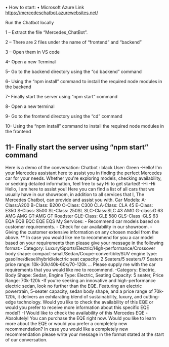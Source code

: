 •	How to start:
•	Microsoft Azure Link
https://mercedeschatbot.azurewebsites.net/


Run the Chatbot locally

1 – Extract the file “Mercedes_ChatBot”.

2 – There are 2 files under the name of “frontend” and “backend”

3 – Open them in VS code 

4- Open a new Terminal

5- Go to the backend directory using the “cd backend” command

6- Using the “npm install” command to install the required node modules in the backend

7- Finally start the server using “npm start” command

8- Open a new terminal

9- Go to the frontend directory using the “cd” command

10- Using the “npm install” command to install the required node modules in the frontend

11- Finally start the server using “npm start” command
--------------------------------------------------------------------------------
Here is a demo of the conversation:
Chatbot : black
User: Green
-Hello! I'm your Mercedes assistant here to assist you in finding the perfect Mercedes car for your needs. Whether you're exploring models, checking availability, or seeking detailed information, feel free to say Hi to get started!
-Hi
-Hi Hello, I am here to assist you! Here you can find a list of all cars that we usually have in our showroom, in addition to all services that I, The Mercedes Chatbot, can provide and assist you with. Car Models: A-Class:A200 B-Class: B200 C-Class: C300 CLA-Class: CLA 45 E-Class: E350 S-Class: S500 SL-Class: 250SL SLC-Class:SLC 43 AMG G-class:G 63 AMG AMG GT:AMG GT Roadster GLE-Class: GLE 580 GLS-Class :GLS 63 EQA EQB EQC EQE EQS My Services: - Recommend car models based on customer requirements. - Check for car availability in our showroom. - Giving the customer extensive information on any chosen model from the above. ** In case you would like me to recommend for you a car model based on your requirements then please give your message in the following format:- Category: Luxury/Sports/Electric/High-performance/Crossover body shape: compact-small/Sedan/Coupe-convertible/SUV engine type: gasoline/diesel/hybrid/electric seat capacity: 2 Seaters/5 seaters/7 Seaters price range: 10k-30k/40k-60k/70-120k ... Please supply me with the car requirements that you would like me to recommend.
-Category: Electric, Body Shape: Sedan, Engine Type: Electric, Seating Capacity: 5 seater, Price Range: 70k-120k
-If you're seeking an innovative and high-performance electric sedan, look no further than the EQE. Featuring an electric powertrain, 5-seater capacity, sedan body shape, and a price range of 70k-120k, it delivers an exhilarating blend of sustainability, luxury, and cutting-edge technology. Would you like to check the availability of this EQE or would you prefer to receive more information about this specific EQE model?
-I Would like to check the availability of this Mercedes EQE
-Absolutely! You can purchase the EQE right now. Would you like to learn more about the EQE or would you prefer a completely new recommendation? In case you would like a completely new recommendation please write your message in the format stated at the start of our conversation.
